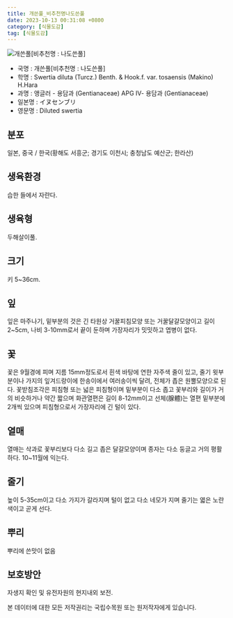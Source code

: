 ```yaml
---
title: 개쓴풀_비추천명나도쓴풀
date: 2023-10-13 00:31:08 +0800
category: [식물도감]
tag: [식물도감]
---
```




![개쓴풀[비추천명 : 나도쓴풀]](/fileUpload/plants/basic/Gentianaceae/Swertia/7641/7641_1_th2.jpg)
- 국명 : 개쓴풀[비추천명 : 나도쓴풀]
- 학명 : Swertia diluta (Turcz.) Benth. & Hook.f. var. tosaensis (Makino) H.Hara
- 과명 : 앵글러 - 용담과 (Gentianaceae) APG Ⅳ- 용담과 (Gentianaceae)
- 일본명 : イヌセンブリ
- 영문명 : Diluted swertia


## 분포
일본, 중국 / 한국(황해도 서흥군; 경기도 이천시; 충청남도 예산군; 한라산) 
## 생육환경
습한 들에서 자란다.
## 생육형
두해살이풀.
## 크기
키 5~36cm.
## 잎
잎은 마주나기, 밑부분의 것은 긴 타원상 거꿀피침모양 또는 거꿀달걀모양이고 길이 2~5cm, 나비 3-10mm로서 끝이 둔하며 가장자리가 밋밋하고 엽병이 없다.
## 꽃
꽃은 9월경에 피며 지름 15mm정도로서 흰색 바탕에 연한 자주색 줄이 있고, 줄기 윗부분이나 가지의 잎겨드랑이에 한송이에서 여러송이씩 달려, 전체가 좁은 원뿔모양으로 된다. 꽃받침조각은 피침형 또는 넓은 피침형이며 밑부분이 다소 좁고 꽃부리와 길이가 거의 비슷하거나 약간 짧으며 화관열편은 길이 8-12mm이고 선체(腺體)는 열편 밑부분에 2개씩 있으며 피침형으로서 가장자리에 긴 털이 있다.
## 열매
열매는 삭과로 꽃부리보다 다소 길고 좁은 달걀모양이며 종자는 다소 둥글고 거의 평활하다. 10~11월에 익는다. 
## 줄기
높이 5-35cm이고 다소 가지가 갈라지며 털이 없고 다소 네모가 지며 줄기는 엷은 노란색이고 곧게 선다.
## 뿌리
뿌리에 쓴맛이 없음
## 보호방안
자생지 확인 및 유전자원의 현지내외 보전.






본 데이터에 대한 모든 저작권리는 국립수목원 또는 원저작자에게 있습니다.
